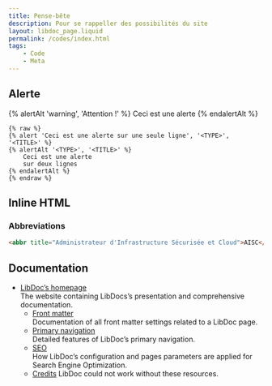 ```yaml
---
title: Pense-bête
description: Pour se rappeller des possibilités du site
layout: libdoc_page.liquid
permalink: /codes/index.html
tags:
    - Code
    - Meta
---
```


## Alerte

{% alertAlt 'warning', 'Attention !' %}
Ceci est une alerte
{% endalertAlt %}

```liquid
{% raw %}
{% alert 'Ceci est une alerte sur une seule ligne', '<TYPE>', '<TITLE>' %}
{% alertAlt '<TYPE>', '<TITLE>' %}
    Ceci est une alerte  
    sur deux lignes
{% endalertAlt %}
{% endraw %}
```

## Inline HTML

### Abbreviations

```html
<abbr title="Administrateur d'Infrastructure Sécurisée et Cloud">AISC</abbr>
```

## Documentation

* [LibDoc’s homepage](https://eleventy-libdoc.netlify.app) <br>The website containing LibDocs’s presentation and comprehensive documentation.
    * [Front matter](https://eleventy-libdoc.netlify.app/front-matter/) <br>Documentation of all front matter settings related to a LibDoc page.
    * [Primary navigation](https://eleventy-libdoc.netlify.app/primary-navigation/) <br>Detailed features of LibDoc’s primary navigation.
    * [SEO](https://eleventy-libdoc.netlify.app/configuration/seo/) <br>How LibDoc’s configuration and pages parameters are applied for Search Engine Optimization.
    * [Credits](https://eleventy-libdoc.netlify.app/configuration/credits/) LibDoc could not work without these resources.